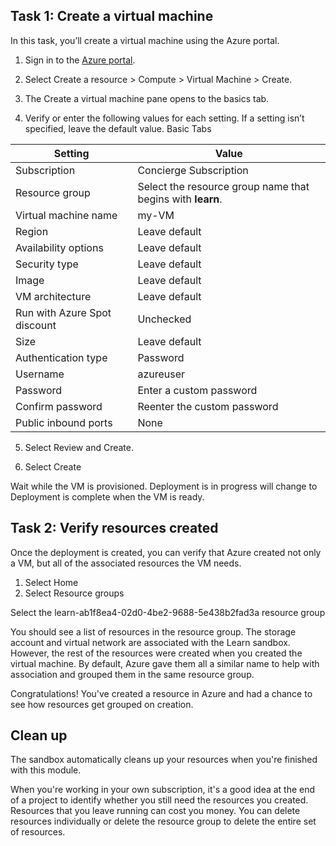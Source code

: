 ## Task 1: Create a virtual machine

In this task, you’ll create a virtual machine using the Azure portal.

1. Sign in to the [Azure portal](https://portal.azure.com/learn.docs.microsoft.com).
    
2. Select Create a resource > Compute > Virtual Machine > Create.
    
3. The Create a virtual machine pane opens to the basics tab.
    
4. Verify or enter the following values for each setting. If a setting isn’t specified, leave the default value.
	Basic Tabs

|**Setting**|**Value**|
|---|---|
|Subscription|Concierge Subscription|
|Resource group|Select the resource group name that begins with **learn**.|
|Virtual machine name|my-VM|
|Region|Leave default|
|Availability options|Leave default|
|Security type|Leave default|
|Image|Leave default|
|VM architecture|Leave default|
|Run with Azure Spot discount|Unchecked|
|Size|Leave default|
|Authentication type|Password|
|Username|azureuser|
|Password|Enter a custom password|
|Confirm password|Reenter the custom password|
|Public inbound ports|None|

5. Select Review and Create.

6. Select Create

Wait while the VM is provisioned. Deployment is in progress will change to Deployment is complete when the VM is ready.

## Task 2: Verify resources created

Once the deployment is created, you can verify that Azure created not only a VM, but all of the associated resources the VM needs.

1. Select Home
2. Select Resource groups

Select the learn-ab1f8ea4-02d0-4be2-9688-5e438b2fad3a resource group

You should see a list of resources in the resource group. The storage account and virtual network are associated with the Learn sandbox. However, the rest of the resources were created when you created the virtual machine. By default, Azure gave them all a similar name to help with association and grouped them in the same resource group.

Congratulations! You've created a resource in Azure and had a chance to see how resources get grouped on creation.

## Clean up

The sandbox automatically cleans up your resources when you're finished with this module.

When you're working in your own subscription, it's a good idea at the end of a project to identify whether you still need the resources you created. Resources that you leave running can cost you money. You can delete resources individually or delete the resource group to delete the entire set of resources.

